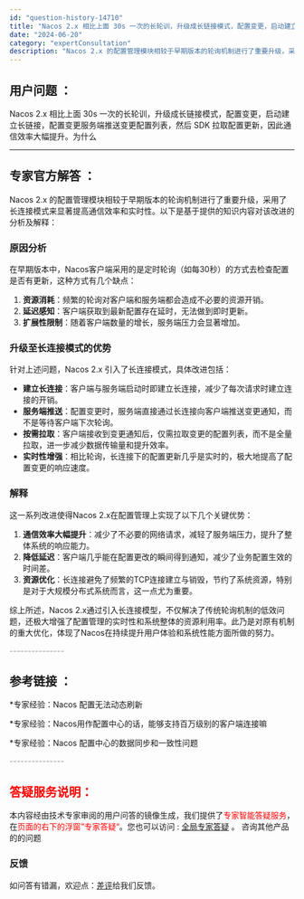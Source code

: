 ```yaml
---
id: "question-history-14710"
title: "Nacos 2.x 相比上面 30s 一次的长轮训，升级成长链接模式，配置变更，启动建立长链接，配置变更服"
date: "2024-06-20"
category: "expertConsultation"
description: "Nacos 2.x 的配置管理模块相较于早期版本的轮询机制进行了重要升级，采用了长连接模式来显著提高通信效率和实时性。以下是基于提供的知识内容对该改进的分析及解释：### 原因分析在早期版本中，Nacos客户端采用的是定时轮询（如每30秒）的方式去检查配置是否有更新，这种方式有几个缺点：1. **资"
---
```


## 用户问题 ： 
 Nacos 2.x 相比上面 30s 一次的长轮训，升级成长链接模式，配置变更，启动建立长链接，配置变更服务端推送变更配置列表，然后 SDK 拉取配置更新，因此通信效率大幅提升。为什么  

---------------
## 专家官方解答 ：

Nacos 2.x 的配置管理模块相较于早期版本的轮询机制进行了重要升级，采用了长连接模式来显著提高通信效率和实时性。以下是基于提供的知识内容对该改进的分析及解释：

### 原因分析
在早期版本中，Nacos客户端采用的是定时轮询（如每30秒）的方式去检查配置是否有更新，这种方式有几个缺点：
1. **资源消耗**：频繁的轮询对客户端和服务端都会造成不必要的资源开销。
2. **延迟感知**：客户端获取到最新配置存在延时，无法做到即时更新。
3. **扩展性限制**：随着客户端数量的增长，服务端压力会显著增加。

### 升级至长连接模式的优势
针对上述问题，Nacos 2.x 引入了长连接模式，具体改进包括：
- **建立长连接**：客户端与服务端启动时即建立长连接，减少了每次请求时建立连接的开销。
- **服务端推送**：配置变更时，服务端直接通过长连接向客户端推送变更通知，而不是等待客户端下次轮询。
- **按需拉取**：客户端接收到变更通知后，仅需拉取变更的配置列表，而不是全量拉取，进一步减少数据传输量和提升效率。
- **实时性增强**：相比轮询，长连接下的配置更新几乎是实时的，极大地提高了配置变更的响应速度。

### 解释
这一系列改进使得Nacos 2.x在配置管理上实现了以下几个关键优势：
1. **通信效率大幅提升**：减少了不必要的网络请求，减轻了服务端压力，提升了整体系统的响应能力。
2. **降低延迟**：客户端几乎能在配置更改的瞬间得到通知，减少了业务配置生效的时间差。
3. **资源优化**：长连接避免了频繁的TCP连接建立与销毁，节约了系统资源，特别是对于大规模分布式系统而言，这一点尤为重要。

综上所述，Nacos 2.x通过引入长连接模型，不仅解决了传统轮询机制的低效问题，还极大增强了配置管理的实时性和系统整体的资源利用率。此乃是对原有机制的重大优化，体现了Nacos在持续提升用户体验和系统性能方面所做的努力。


<font color="#949494">---------------</font> 


## 参考链接 ：

*专家经验：Nacos 配置无法动态刷新 
 
 *专家经验：Nacos用作配置中心的话，能够支持百万级别的客户端连接嘛 
 
 *专家经验：Nacos 配置中心的数据同步和一致性问题 


 <font color="#949494">---------------</font> 
 


## <font color="#FF0000">答疑服务说明：</font> 

本内容经由技术专家审阅的用户问答的镜像生成，我们提供了<font color="#FF0000">专家智能答疑服务</font>，在<font color="#FF0000">页面的右下的浮窗”专家答疑“</font>。您也可以访问 : [全局专家答疑](https://answer.opensource.alibaba.com/docs/intro) 。 咨询其他产品的的问题

### 反馈
如问答有错漏，欢迎点：[差评](https://ai.nacos.io/user/feedbackByEnhancerGradePOJOID?enhancerGradePOJOId=15755)给我们反馈。
